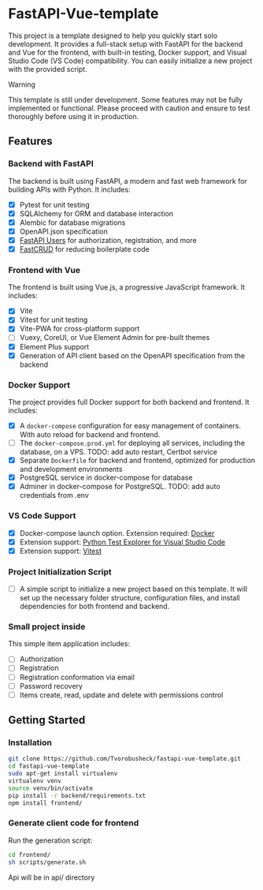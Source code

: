 # FastAPI-Vue-template

This project is a template designed to help you quickly start solo development. It provides a full-stack setup with FastAPI for the backend and Vue for the frontend, with built-in testing, Docker support, and Visual Studio Code (VS Code) compatibility. You can easily initialize a new project with the provided script.

> [!WARNING]  
> This template is still under development. Some features may not be fully implemented or functional. Please proceed with caution and ensure to test thoroughly before using it in production.

## Features

### Backend with FastAPI
The backend is built using FastAPI, a modern and fast web framework for building APIs with Python. It includes:
- [x] Pytest for unit testing
- [x] SQLAlchemy for ORM and database interaction
- [x] Alembic for database migrations
- [x] OpenAPI.json specification
- [x] [FastAPI Users](https://github.com/fastapi-users/fastapi-users) for authorization, registration, and more
- [x] [FastCRUD](https://github.com/igorbenav/fastcrud) for reducing boilerplate code

### Frontend with Vue
The frontend is built using Vue.js, a progressive JavaScript framework. It includes:
- [x] Vite
- [x] Vitest for unit testing
- [x] Vite-PWA for cross-platform support
- [ ] Vuexy, CoreUI, or Vue Element Admin for pre-built themes
- [x] Element Plus support
- [x] Generation of API client based on the OpenAPI specification from the backend

### Docker Support
The project provides full Docker support for both backend and frontend. It includes:
- [x] A `docker-compose` configuration for easy management of containers. With auto reload for backend and frontend.
- [ ] The `docker-compose.prod.yml` for deploying all services, including the database, on a VPS. TODO: add auto restart, Certbot service
- [x] Separate `Dockerfile` for backend and frontend, optimized for production and development environments
- [x] PostgreSQL service in docker-compose for database
- [x] Adminer in docker-compose for PostgreSQL. TODO: add auto credentials from .env

### VS Code Support
- [x] Docker-compose launch option. Extension required: [Docker](https://marketplace.visualstudio.com/items?itemName=ms-azuretools.vscode-docker)
- [x] Extension support: [Python Test Explorer for Visual Studio Code](https://marketplace.visualstudio.com/items?itemName=LittleFoxTeam.vscode-python-test-adapter)
- [x] Extension support: [Vitest](https://marketplace.visualstudio.com/items?itemName=vitest.explorer)

### Project Initialization Script
- [ ] A simple script to initialize a new project based on this template. It will set up the necessary folder structure, configuration files, and install dependencies for both frontend and backend.


### Small project inside
This simple item application includes:
- [ ] Authorization
- [ ] Registration
- [ ] Registration conformation via email
- [ ] Password recovery
- [ ] Items create, read, update and delete with permissions control

## Getting Started

### Installation

```bash
git clone https://github.com/Tvorobusheck/fastapi-vue-template.git
cd fastapi-vue-template
sudo apt-get install virtualenv
virtualenv venv
source venv/bin/activate
pip install -r backend/requirements.txt
npm install frontend/
```
### Generate client code for frontend
Run the generation script:
```bash
cd frontend/
sh scripts/generate.sh
```

Api will be in api/ directory
